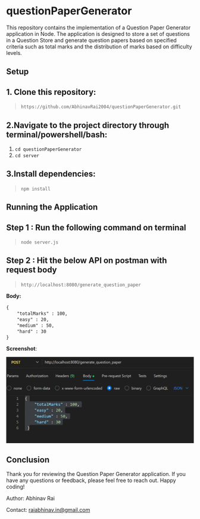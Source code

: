 # questionPaperGenerator

This repository contains the implementation of a Question Paper Generator application in Node. The application is designed to store a set of questions in a Question Store and generate question papers based on specified criteria such as total marks and the distribution of marks based on difficulty levels.

## Setup

## 1. Clone this repository: 
>`https://github.com/AbhinavRai2004/questionPaperGenerator.git`

## 2.Navigate to the project directory through terminal/powershell/bash: 
1. `cd questionPaperGenerator`
2.  `cd server`

## 3.Install dependencies:
> `npm install`

## Running the Application

## Step 1 : Run the following command on terminal
> `node server.js`
## Step 2 : Hit the below API on postman with request body
> `http://localhost:8080/generate_question_paper`

**Body:**
```
{
    "totalMarks" : 100,
    "easy" : 20,
    "medium" : 50,
    "hard" : 30       
}
```

**Screenshot**:

![Alt Text](image.png)
  
## Conclusion
Thank you for reviewing the Question Paper Generator application. If you have any questions or feedback, please feel free to reach out. Happy coding!

Author: Abhinav Rai

Contact: <raiabhinav.in@gmail.com>
